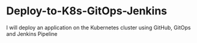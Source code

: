 # Deploy-to-K8s-GitOps-Jenkins
I will deploy an application on the Kubernetes cluster using GitHub, GitOps and Jenkins Pipeline
